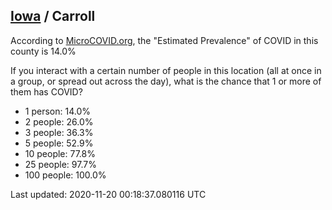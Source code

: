 
## [Iowa](/united-states/iowa) / Carroll

According to [MicroCOVID.org](http://microcovid.org),
the "Estimated Prevalence" of COVID in this county is 14.0%

If you interact with a certain number of people in this location
(all at once in a group, or spread out across the day), what is the chance that
1 or more of them has COVID?

- 1 person: 14.0%
- 2 people: 26.0%
- 3 people: 36.3%
- 5 people: 52.9%
- 10 people: 77.8%
- 25 people: 97.7%
- 100 people: 100.0%

Last updated: 2020-11-20 00:18:37.080116 UTC
